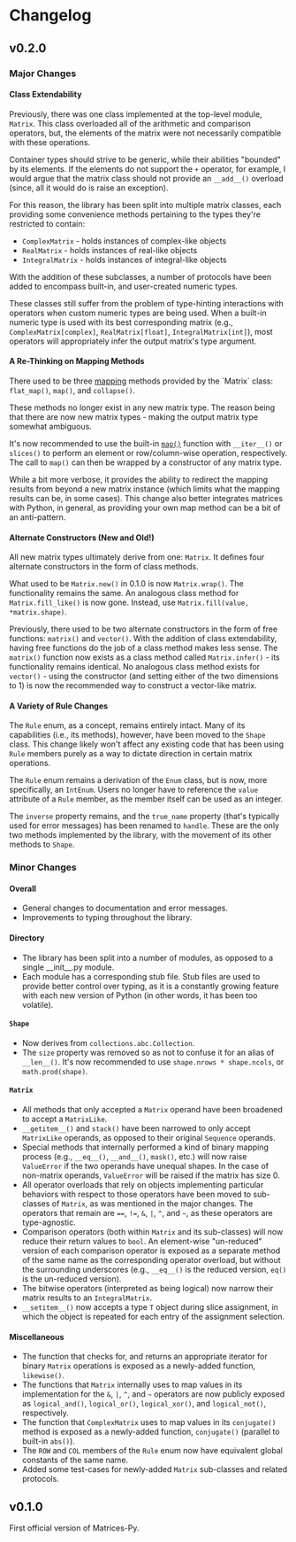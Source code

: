 # Changelog

## v0.2.0

### Major Changes

#### Class Extendability

Previously, there was one class implemented at the top-level module, `Matrix`. This class overloaded all of the arithmetic and comparison operators, but, the elements of the matrix were not necessarily compatible with these operations.

Container types should strive to be generic, while their abilities "bounded" by its elements. If the elements do not support the `+` operator, for example, I would argue that the matrix class should not provide an `__add__()` overload (since, all it would do is raise an exception).

For this reason, the library has been split into multiple matrix classes, each providing some convenience methods pertaining to the types they're restricted to contain:
- `ComplexMatrix` - holds instances of complex-like objects
- `RealMatrix` - holds instances of real-like objects
- `IntegralMatrix` - holds instances of integral-like objects

With the addition of these subclasses, a number of protocols have been added to encompass built-in, and user-created numeric types.

These classes still suffer from the problem of type-hinting interactions with operators when custom numeric types are being used. When a built-in numeric type is used with its best corresponding matrix (e.g., `ComplexMatrix[complex]`, `RealMatrix[float]`, `IntegralMatrix[int]`), most operators will appropriately infer the output matrix's type argument.

#### A Re-Thinking on Mapping Methods

There used to be three [mapping](https://en.wikipedia.org/wiki/Map_(higher-order_function)) methods provided by the `Matrix` class: `flat_map()`, `map()`, and `collapse()`.

These methods no longer exist in any new matrix type. The reason being that there are now new matrix types - making the output matrix type somewhat ambiguous.

It's now recommended to use the built-in [`map()`](https://docs.python.org/3/library/functions.html#map) function with `__iter__()` or `slices()` to perform an element or row/column-wise operation, respectively. The call to `map()` can then be wrapped by a constructor of any matrix type.

While a bit more verbose, it provides the ability to redirect the mapping results from beyond a new matrix instance (which limits what the mapping results can be, in some cases). This change also better integrates matrices with Python, in general, as providing your own map method can be a bit of an anti-pattern.

#### Alternate Constructors (New and Old!)

All new matrix types ultimately derive from one: `Matrix`. It defines four alternate constructors in the form of class methods.

What used to be `Matrix.new()` in 0.1.0 is now `Matrix.wrap()`. The functionality remains the same. An analogous class method for `Matrix.fill_like()` is now gone. Instead, use `Matrix.fill(value, *matrix.shape)`.

Previously, there used to be two alternate constructors in the form of free functions: `matrix()` and `vector()`. With the addition of class extendability, having free functions do the job of a class method makes less sense. The `matrix()` function now exists as a class method called `Matrix.infer()` - its functionality remains identical. No analogous class method exists for `vector()` - using the constructor (and setting either of the two dimensions to 1) is now the recommended way to construct a vector-like matrix.

#### A Variety of Rule Changes

The `Rule` enum, as a concept, remains entirely intact. Many of its capabilities (i.e., its methods), however, have been moved to the `Shape` class. This change likely won't affect any existing code that has been using `Rule` members purely as a way to dictate direction in certain matrix operations.

The `Rule` enum remains a derivation of the `Enum` class, but is now, more specifically, an `IntEnum`. Users no longer have to reference the `value` attribute of a `Rule` member, as the member itself can be used as an integer.

The `inverse` property remains, and the `true_name` property (that's typically used for error messages) has been renamed to `handle`. These are the only two methods implemented by the library, with the movement of its other methods to `Shape`.

### Minor Changes

#### Overall

- General changes to documentation and error messages.
- Improvements to typing throughout the library.

#### Directory

- The library has been split into a number of modules, as opposed to a single \_\_init\_\_.py module.
- Each module has a corresponding stub file. Stub files are used to provide better control over typing, as it is a constantly growing feature with each new version of Python (in other words, it has been too volatile).

#### `Shape`

- Now derives from `collections.abc.Collection`.
- The `size` property was removed so as not to confuse it for an alias of `__len__()`. It's now recommended to use `shape.nrows * shape.ncols`, or `math.prod(shape)`.

#### `Matrix`

- All methods that only accepted a `Matrix` operand have been broadened to accept a `MatrixLike`.
- `__getitem__()` and `stack()` have been narrowed to only accept `MatrixLike` operands, as opposed to their original `Sequence` operands.
- Special methods that internally performed a kind of binary mapping process (e.g., `__eq__()`, `__and__()`, `mask()`, etc.) will now raise `ValueError` if the two operands have unequal shapes. In the case of non-matrix operands, `ValueError` will be raised if the matrix has size 0.
- All operator overloads that rely on objects implementing particular behaviors with respect to those operators have been moved to sub-classes of `Matrix`, as was mentioned in the major changes. The operators that remain are `==`, `!=`, `&`, `|`, `^`, and `~`, as these operators are type-agnostic.
- Comparison operators (both within `Matrix` and its sub-classes) will now reduce their return values to `bool`. An element-wise "un-reduced" version of each comparison operator is exposed as a separate method of the same name as the corresponding operator overload, but without the surrounding underscores (e.g., `__eq__()` is the reduced version, `eq()` is the un-reduced version).
- The bitwise operators (interpreted as being logical) now narrow their matrix results to an `IntegralMatrix`.
- `__setitem__()` now accepts a type `T` object during slice assignment, in which the object is repeated for each entry of the assignment selection.

#### Miscellaneous

- The function that checks for, and returns an appropriate iterator for binary `Matrix` operations is exposed as a newly-added function, `likewise()`.
- The functions that `Matrix` internally uses to map values in its implementation for the `&`, `|`, `^`, and `~` operators are now publicly exposed as `logical_and()`, `logical_or()`, `logical_xor()`, and `logical_not()`, respectively.
- The function that `ComplexMatrix` uses to map values in its `conjugate()` method is exposed as a newly-added function, `conjugate()` (parallel to built-in `abs()`).
- The `ROW` and `COL` members of the `Rule` enum now have equivalent global constants of the same name.
- Added some test-cases for newly-added `Matrix` sub-classes and related protocols.

## v0.1.0

First official version of Matrices-Py.
